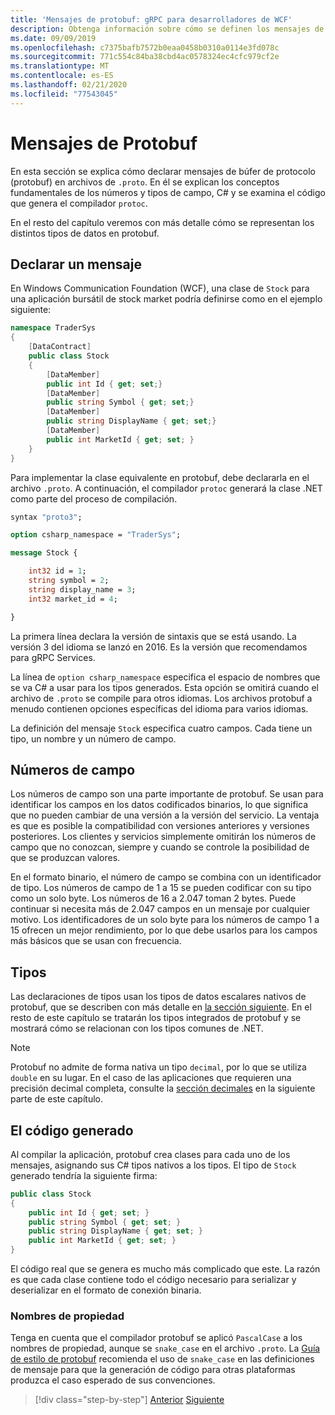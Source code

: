 ```yaml
---
title: 'Mensajes de protobuf: gRPC para desarrolladores de WCF'
description: Obtenga información sobre cómo se definen los mensajes de protobuf en el C#IDL y se generan en.
ms.date: 09/09/2019
ms.openlocfilehash: c7375bafb7572b0eaa0458b0310a0114e3fd078c
ms.sourcegitcommit: 771c554c84ba38cbd4ac0578324ec4cfc979cf2e
ms.translationtype: MT
ms.contentlocale: es-ES
ms.lasthandoff: 02/21/2020
ms.locfileid: "77543045"
---
```

# <a name="protobuf-messages"></a>Mensajes de Protobuf

En esta sección se explica cómo declarar mensajes de búfer de protocolo (protobuf) en archivos de `.proto`. En él se explican los conceptos fundamentales de los números y tipos de campo, C# y se examina el código que genera el compilador `protoc`. 

En el resto del capítulo veremos con más detalle cómo se representan los distintos tipos de datos en protobuf.

## <a name="declaring-a-message"></a>Declarar un mensaje

En Windows Communication Foundation (WCF), una clase de `Stock` para una aplicación bursátil de stock market podría definirse como en el ejemplo siguiente:

```csharp
namespace TraderSys
{
    [DataContract]
    public class Stock
    {
        [DataMember]
        public int Id { get; set;}
        [DataMember]
        public string Symbol { get; set;}
        [DataMember]
        public string DisplayName { get; set;}
        [DataMember]
        public int MarketId { get; set; }
    }
}
```

Para implementar la clase equivalente en protobuf, debe declararla en el archivo `.proto`. A continuación, el compilador `protoc` generará la clase .NET como parte del proceso de compilación.

```protobuf
syntax "proto3";

option csharp_namespace = "TraderSys";

message Stock {

    int32 id = 1;
    string symbol = 2;
    string display_name = 3;
    int32 market_id = 4;

}  
```

La primera línea declara la versión de sintaxis que se está usando. La versión 3 del idioma se lanzó en 2016. Es la versión que recomendamos para gRPC Services.

La línea de `option csharp_namespace` especifica el espacio de nombres que se va C# a usar para los tipos generados. Esta opción se omitirá cuando el archivo de `.proto` se compile para otros idiomas. Los archivos protobuf a menudo contienen opciones específicas del idioma para varios idiomas.

La definición del mensaje `Stock` especifica cuatro campos. Cada tiene un tipo, un nombre y un número de campo.

## <a name="field-numbers"></a>Números de campo

Los números de campo son una parte importante de protobuf. Se usan para identificar los campos en los datos codificados binarios, lo que significa que no pueden cambiar de una versión a la versión del servicio. La ventaja es que es posible la compatibilidad con versiones anteriores y versiones posteriores. Los clientes y servicios simplemente omitirán los números de campo que no conozcan, siempre y cuando se controle la posibilidad de que se produzcan valores.

En el formato binario, el número de campo se combina con un identificador de tipo. Los números de campo de 1 a 15 se pueden codificar con su tipo como un solo byte. Los números de 16 a 2.047 toman 2 bytes. Puede continuar si necesita más de 2.047 campos en un mensaje por cualquier motivo. Los identificadores de un solo byte para los números de campo 1 a 15 ofrecen un mejor rendimiento, por lo que debe usarlos para los campos más básicos que se usan con frecuencia.

## <a name="types"></a>Tipos

Las declaraciones de tipos usan los tipos de datos escalares nativos de protobuf, que se describen con más detalle en [la sección siguiente](protobuf-data-types.md). En el resto de este capítulo se tratarán los tipos integrados de protobuf y se mostrará cómo se relacionan con los tipos comunes de .NET.

> [!NOTE]
> Protobuf no admite de forma nativa un tipo `decimal`, por lo que se utiliza `double` en su lugar. En el caso de las aplicaciones que requieren una precisión decimal completa, consulte la [sección decimales](protobuf-data-types.md#decimals) en la siguiente parte de este capítulo.

## <a name="the-generated-code"></a>El código generado

Al compilar la aplicación, protobuf crea clases para cada uno de los mensajes, asignando sus C# tipos nativos a los tipos. El tipo de `Stock` generado tendría la siguiente firma:

```csharp
public class Stock
{
    public int Id { get; set; }
    public string Symbol { get; set; }
    public string DisplayName { get; set; }
    public int MarketId { get; set; }
}
```

El código real que se genera es mucho más complicado que este. La razón es que cada clase contiene todo el código necesario para serializar y deserializar en el formato de conexión binaria.

### <a name="property-names"></a>Nombres de propiedad

Tenga en cuenta que el compilador protobuf se aplicó `PascalCase` a los nombres de propiedad, aunque se `snake_case` en el archivo `.proto`. La [Guía de estilo de protobuf](https://developers.google.com/protocol-buffers/docs/style) recomienda el uso de `snake_case` en las definiciones de mensaje para que la generación de código para otras plataformas produzca el caso esperado de sus convenciones.

>[!div class="step-by-step"]
>[Anterior](protocol-buffers.md)
>[Siguiente](protobuf-data-types.md)
